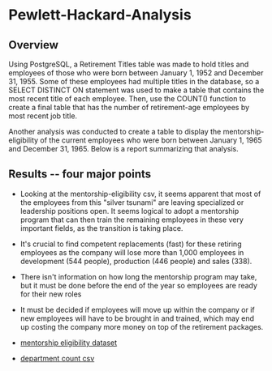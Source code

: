 # Pewlett-Hackard-Analysis

## Overview
Using PostgreSQL, a Retirement Titles table was made to hold titles and employees of those who were born between January 1, 1952 and December 31, 1955. Some of these employees had multiple titles in the database, so a SELECT DISTINCT ON statement was used to make a table that contains the most recent title of each employee. Then, use the COUNT() function to create a final table that has the number of retirement-age employees by most recent job title.

Another analysis was conducted to create a table to display the mentorship-eligibility of the current employees who were born between January 1, 1965 and December 31, 1965. Below is a report summarizing that analysis.


## Results -- four major points 
* Looking at the mentorship-eligibility csv, it seems apparent that most of the employees from this "silver tsunami" are leaving specialized or leadership positions open. It seems logical to adopt a mentorship program that can then train the remaining employees in these very important fields, as the transition is taking place.
* It's crucial to find competent replacements (fast) for these retiring employees as the company will lose more than 1,000 employees in development (544 people), production (446 people) and sales (338). 
* There isn't information on how long the mentorship program may take, but it must be done before the end of the year so employees are ready for their new roles
* It must be decided if employees will move up within the company or if new employees will have to be brought in and trained, which may end up costing the company more money on top of the retirement packages.

* [mentorship eligibility dataset](https://github.com/pratishthasingh1/Pewlett-Hackard-Analysis/blob/master/mentorship_eligibility.csv)
* [department count csv](https://github.com/pratishthasingh1/Pewlett-Hackard-Analysis/blob/master/dept_count.csv)
